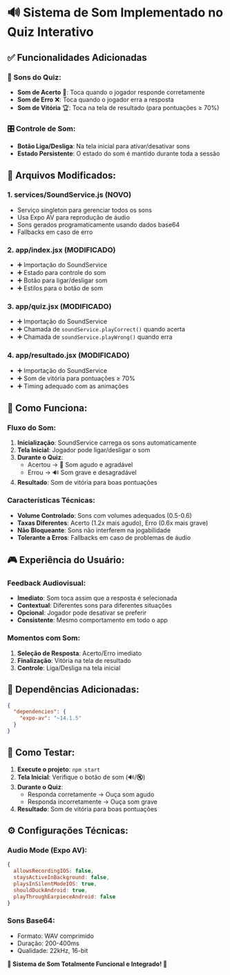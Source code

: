 # 🔊 Sistema de Som Implementado no Quiz Interativo

## ✅ Funcionalidades Adicionadas

### 🎵 Sons do Quiz:
- **Som de Acerto** 🎉: Toca quando o jogador responde corretamente
- **Som de Erro** ❌: Toca quando o jogador erra a resposta  
- **Som de Vitória** 🏆: Toca na tela de resultado (para pontuações ≥ 70%)

### 🎛️ Controle de Som:
- **Botão Liga/Desliga**: Na tela inicial para ativar/desativar sons
- **Estado Persistente**: O estado do som é mantido durante toda a sessão

## 📁 Arquivos Modificados:

### 1. **services/SoundService.js** (NOVO)
- Serviço singleton para gerenciar todos os sons
- Usa Expo AV para reprodução de áudio
- Sons gerados programaticamente usando dados base64
- Fallbacks em caso de erro

### 2. **app/index.jsx** (MODIFICADO)
- ➕ Importação do SoundService
- ➕ Estado para controle do som
- ➕ Botão para ligar/desligar som
- ➕ Estilos para o botão de som

### 3. **app/quiz.jsx** (MODIFICADO)  
- ➕ Importação do SoundService
- ➕ Chamada de `soundService.playCorrect()` quando acerta
- ➕ Chamada de `soundService.playWrong()` quando erra

### 4. **app/resultado.jsx** (MODIFICADO)
- ➕ Importação do SoundService
- ➕ Som de vitória para pontuações ≥ 70%
- ➕ Timing adequado com as animações

## 🎯 Como Funciona:

### Fluxo do Som:
1. **Inicialização**: SoundService carrega os sons automaticamente
2. **Tela Inicial**: Jogador pode ligar/desligar o som
3. **Durante o Quiz**: 
   - Acertou → 🎵 Som agudo e agradável
   - Errou → 🔊 Som grave e desagradável
4. **Resultado**: Som de vitória para boas pontuações

### Características Técnicas:
- **Volume Controlado**: Sons com volumes adequados (0.5-0.6)
- **Taxas Diferentes**: Acerto (1.2x mais agudo), Erro (0.6x mais grave)
- **Não Bloqueante**: Sons não interferem na jogabilidade
- **Tolerante a Erros**: Fallbacks em caso de problemas de áudio

## 🎮 Experiência do Usuário:

### Feedback Audiovisual:
- **Imediato**: Som toca assim que a resposta é selecionada
- **Contextual**: Diferentes sons para diferentes situações
- **Opcional**: Jogador pode desativar se preferir
- **Consistente**: Mesmo comportamento em todo o app

### Momentos com Som:
1. **Seleção de Resposta**: Acerto/Erro imediato
2. **Finalização**: Vitória na tela de resultado
3. **Controle**: Liga/Desliga na tela inicial

## 🔧 Dependências Adicionadas:

```json
{
  "dependencies": {
    "expo-av": "~14.1.5"
  }
}
```

## 🚀 Como Testar:

1. **Execute o projeto**: `npm start`
2. **Tela Inicial**: Verifique o botão de som (🔊/🔇)
3. **Durante o Quiz**: 
   - Responda corretamente → Ouça som agudo
   - Responda incorretamente → Ouça som grave
4. **Resultado**: Som de vitória para boas pontuações

## ⚙️ Configurações Técnicas:

### Audio Mode (Expo AV):
```javascript
{
  allowsRecordingIOS: false,
  staysActiveInBackground: false,
  playsInSilentModeIOS: true,
  shouldDuckAndroid: true,
  playThroughEarpieceAndroid: false
}
```

### Sons Base64:
- Formato: WAV comprimido
- Duração: 200-400ms
- Qualidade: 22kHz, 16-bit

**🎉 Sistema de Som Totalmente Funcional e Integrado! 🎉**
